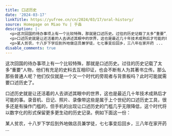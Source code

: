 ```yaml
---
title: 口述历史
date: '2024-03-17'
linkTitle: https://yufree.cn/cn/2024/03/17/oral-history/
source: Homepage on Miao Yu | 于淼
description: |-
  <p>这次回国的待办事项上有一个比较特殊，那就是口述历史。过往的历史记载了太多“重要”人物，他们有充足的史料去互相印证，也会不断有人为其著书立传。那么那些普通人呢？他们仅仅就是一个又一个时代的旁观者与背景板吗？此时可能就需要口述历史了。</p>
  <p>口述历史就是让还活着的人去讲述其眼中的世界，这也是最近几十年技术成熟后才可能的事。录音机、日记、照片、录像带这些是属于上个世纪的口述历史工具，很多还是有操作门槛的，但手机的出现让口述历史的门槛几乎无限降低，这个时代将以数字化的形式保留更多更生动的历史记录。例如下面这一份：</p>
  <p>某人贫农，十八岁下学后到外地做店员兼学徒，七七事变后回乡，三八年在家开药 ...
disable_comments: true
---
```

<p>这次回国的待办事项上有一个比较特殊，那就是口述历史。过往的历史记载了太多“重要”人物，他们有充足的史料去互相印证，也会不断有人为其著书立传。那么那些普通人呢？他们仅仅就是一个又一个时代的旁观者与背景板吗？此时可能就需要口述历史了。</p>
<p>口述历史就是让还活着的人去讲述其眼中的世界，这也是最近几十年技术成熟后才可能的事。录音机、日记、照片、录像带这些是属于上个世纪的口述历史工具，很多还是有操作门槛的，但手机的出现让口述历史的门槛几乎无限降低，这个时代将以数字化的形式保留更多更生动的历史记录。例如下面这一份：</p>
<p>某人贫农，十八岁下学后到外地做店员兼学徒，七七事变后回乡，三八年在家开药 ...